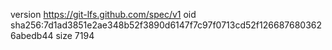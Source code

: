 version https://git-lfs.github.com/spec/v1
oid sha256:7d1ad3851e2ae348b52f3890d6147f7c97f0713cd52f1266876803626abedb44
size 7194
